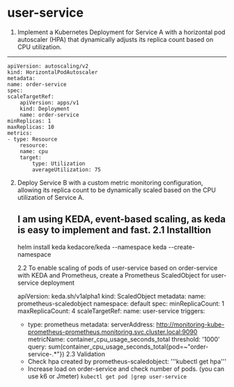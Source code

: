 # user-service

1. Implement a Kubernetes Deployment for Service A with a horizontal pod
autoscaler (HPA) that dynamically adjusts its replica count based on CPU
utilization.
----------
    apiVersion: autoscaling/v2
    kind: HorizontalPodAutoscaler
    metadata:
    name: order-service
    spec:
    scaleTargetRef:
        apiVersion: apps/v1
        kind: Deployment
        name: order-service
    minReplicas: 1
    maxReplicas: 10
    metrics:
    - type: Resource
        resource:
        name: cpu
        target:
            type: Utilization
            averageUtilization: 75

2. Deploy Service B with a custom metric monitoring configuration, allowing its
replica count to be dynamically scaled based on the CPU utilization of Service A.
    
    I am using KEDA, event-based scaling, as keda is easy to implement and fast.
    2.1 Installtion
    --------
    helm install keda kedacore/keda --namespace keda --create-namespace

    2.2 To enable scaling of pods of user-service based on order-service with KEDA and Prometheus, create a Prometheus ScaledObject for user-service deployment

    apiVersion: keda.sh/v1alpha1
    kind: ScaledObject
    metadata:
    name: prometheus-scaledobject
    namespace: default
    spec:
    minReplicaCount: 1
    maxReplicaCount: 4
    scaleTargetRef:
        name: user-service
    triggers:
    - type: prometheus
        metadata:
        serverAddress: http://monitoring-kube-prometheus-prometheus.monitoring.svc.cluster.local:9090 
        metricName: container_cpu_usage_seconds_total
        threshold: '1000'
        query: sum(container_cpu_usage_seconds_total{pod=~"order-service-.*"})
    2.3 Validation
    - Check hpa created by prometheus-scaledobject: 
        '''kubectl get hpa'''
    - Increase load on order-service and check number of pods. (you can use k6 or Jmeter)
        `kubectl get pod |grep user-service`